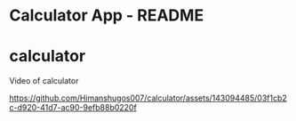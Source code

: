 # Calculator App - README

# calculator

 Video of calculator 

 
https://github.com/Himanshugos007/calculator/assets/143094485/03f1cb2c-d920-41d7-ac90-9efb88b0220f



